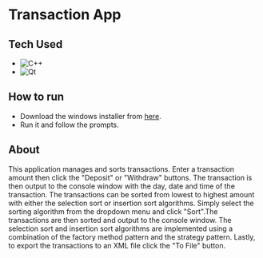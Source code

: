 # Transaction App 
## Tech Used
- ![C++](https://img.shields.io/badge/c++-%2300599C.svg?style=for-the-badge&logo=c%2B%2B&logoColor=white)
- ![Qt](https://img.shields.io/badge/Qt-%23217346.svg?style=for-the-badge&logo=Qt&logoColor=white)

## How to run
- Download the windows installer from [here](https://github.com/zaks276/transaction-app/releases/tag/v1.0.0). 
- Run it and follow the prompts.

## About
This application manages and sorts transactions. Enter a transaction amount then click the "Deposit" or "Withdraw" buttons. The transaction is then output to the console window with the day, date and time of the transaction. The transactions can be sorted from lowest to highest amount with either the selection sort or insertion sort algorithms. Simply select the sorting algorithm from the dropdown menu and click "Sort".The transactions are then sorted and output to the console window. The selection sort and insertion sort algorithms are implemented using a combination of the factory method pattern and the strategy pattern. Lastly, to export the transactions to an XML file click the "To File" button. 
